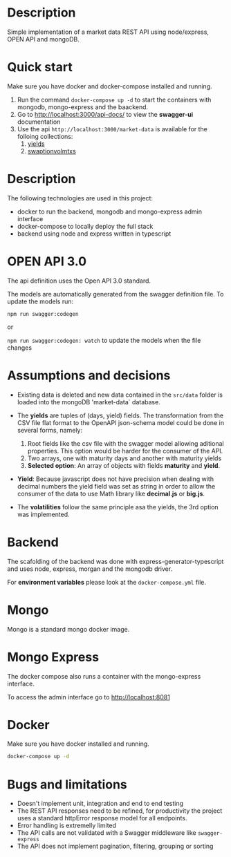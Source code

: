 # Description

Simple implementation of a market data REST API using node/express, OPEN API and mongoDB.

# Quick start

Make sure you have docker and docker-compose installed and running.

1. Run the command `docker-compose up -d` to start the containers with mongodb, mongo-express and the baackend.
2. Go to [http://localhost:3000/api-docs/](http://localhost:3000/api-docs) to view the **swagger-ui** documentation
3. Use the api `http://localhost:3000/market-data` is available for the folloing collections:
   1. [yields](http://localhost:3000/market-data/yields)
   2. [swaptionvolmtxs](http://localhost:3000/market-data/swaptionvolmtxs)

# Description

The following technologies are used in this project:

* docker to run the backend, mongodb and mongo-express admin interface
* docker-compose to locally deploy the full stack
* backend using node and express written in typescript

# OPEN API 3.0

The api definition uses the Open API 3.0 standard.

The models are automatically generated from the swagger definition file. To update the models run:

`npm run swagger:codegen`

or 

`npm run swagger:codegen: watch` to update the models when the file changes

# Assumptions and decisions

* Existing data is deleted and new data contained in the `src/data` folder is loaded into the mongoDB 'market-data` database.

* The **yields** are tuples of (days, yield) fields. The transformation from the CSV file flat format to the OpenAPI json-schema model could be done in several forms, namely:
  1. Root fields like the csv file with the swagger model allowing aditional properties. This option would be harder for the consumer of the API.
  2. Two arrays, one with maturity days and another with maturity yields
  3. **Selected option**: An array of objects with fields **maturity** and **yield**.

* **Yield**: Because javascript does not have precision when dealing with decimal numbers the yield field was set as string in order to allow the consumer of the data to use Math library like **decimal.js** or **big.js**.

* The **volatilities** follow the same principle asa the yields, the 3rd option was implemented.

# Backend

The scafolding of the backend was done with express-generator-typescript and uses node, express, morgan and the mongodb driver.

For **environment variables** please look at the `docker-compose.yml` file.

# Mongo

Mongo is a standard mongo docker image.

# Mongo Express

The docker compose also runs a container with the mongo-express interface.

To access the admin interface go to [http://localhost:8081](http://localhost:8081/)

# Docker

Make sure you have docker installed and running.

```sh
docker-compose up -d
```

# Bugs and limitations

* Doesn't implement unit, integration and end to end testing
* The REST API responses need to be refined, for productivity the project uses a standard httpError response model for all endpoints.
* Error handling is extremelly limited
* The API calls are not validated with a Swagger middleware like `swagger-express`
* The API does not implement pagination, filtering, grouping or sorting